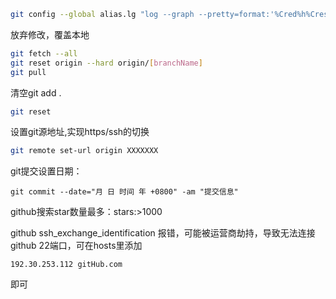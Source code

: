 ```bash
git config --global alias.lg "log --graph --pretty=format:'%Cred%h%Creset -%C(yellow)%d%Creset %s %Cgreen(%cr)%Creset %Cblue <%an>' --abbrev-commit"
```
放弃修改，覆盖本地
```bash
git fetch --all
git reset origin --hard origin/[branchName]
git pull
```

清空git add .
```bash
git reset 
```

设置git源地址,实现https/ssh的切换
```bash
git remote set-url origin XXXXXXX
```

git提交设置日期：
```
git commit --date="月 日 时间 年 +0800" -am "提交信息"
```

github搜索star数量最多：stars:>1000 

github ssh_exchange_identification 报错，可能被运营商劫持，导致无法连接github 22端口，可在hosts里添加
```
192.30.253.112 gitHub.com
```
即可